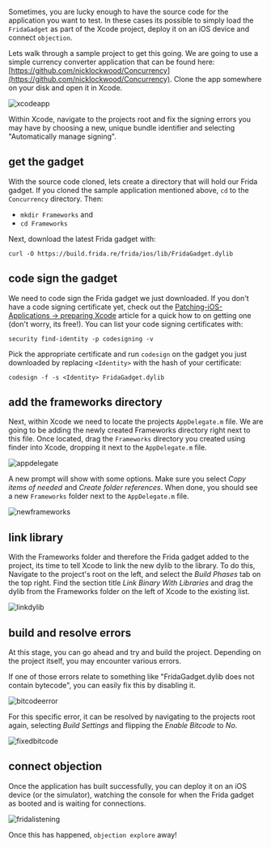 Sometimes, you are lucky enough to have the source code for the application you want to test. In these cases its possible to simply load the `FridaGadget` as part of the Xcode project, deploy it on an iOS device and connect `objection`.

Lets walk through a sample project to get this going. We are going to use a simple currency converter application that can be found here: [https://github.com/nicklockwood/Concurrency](https://github.com/nicklockwood/Concurrency). Clone the app somewhere on your disk and open it in Xcode.

![xcodeapp](https://i.imgur.com/IiFdivF.png)

Within Xcode, navigate to the projects root and fix the signing errors you may have by choosing a new, unique bundle identifier and selecting "Automatically manage signing".

## get the gadget
With the source code cloned, lets create a directory that will hold our Frida gadget. If you cloned the sample application mentioned above, `cd` to the `Concurrency` directory. Then:

* `mkdir Frameworks` and
* `cd Frameworks`

Next, download the latest Frida gadget with:

```
curl -O https://build.frida.re/frida/ios/lib/FridaGadget.dylib
```

## code sign the gadget
We need to code sign the Frida gadget we just downloaded. If you don't have a code signing certificate yet, check out the [Patching-iOS-Applications -> preparing Xcode](Patching-iOS-Applications#preparations---xcode) article for a quick how to on getting one (don't worry, its free!). You can list your code signing certificates with:

```
security find-identity -p codesigning -v
```

Pick the appropriate certificate and run `codesign` on the gadget you just downloaded by replacing `<Identity>` with the hash of your certificate:

```
codesign -f -s <Identity> FridaGadget.dylib
```

## add the frameworks directory
Next, within Xcode we need to locate the projects `AppDelegate.m` file. We are going to be adding the newly created Frameworks directory right next to this file. Once located, drag the `Frameworks` directory you created using finder into Xcode, dropping it next to the `AppDelegate.m` file.

![appdelegate](https://i.imgur.com/uJYJ9aF.png)

A new prompt will show with some options. Make sure you select _Copy items of needed_ and _Create folder references_. When done, you should see a new `Frameworks` folder next to the `AppDelegate.m` file.

![newframeworks](https://i.imgur.com/kBBp4wK.png)

## link library
With the Frameworks folder and therefore the Frida gadget added to the project, its time to tell Xcode to link the new dylib to the library. To do this, Navigate to the project's root on the left, and select the _Build Phases_ tab on the top right. Find the section title _Link Binary With Libraries_ and drag the dylib from the Frameworks folder on the left of Xcode to the existing list.

![linkdylib](https://i.imgur.com/AEpbH5o.png)

## build and resolve errors
At this stage, you can go ahead and try and build the project. Depending on the project itself, you may encounter various errors. 

If one of those errors relate to something like "FridaGadget.dylib does not contain bytecode", you can easily fix this by disabling it.

![bitcodeerror](https://i.imgur.com/kFO8FuG.png)

For this specific error, it can be resolved by navigating to the projects root again, selecting _Build Settings_ and flipping the _Enable Bitcode_ to _No_.

![fixedbitcode](https://i.imgur.com/01tM7wo.png)

## connect objection
Once the application has built successfully, you can deploy it on an iOS device (or the simulator), watching the console for when the Frida gadget as booted and is waiting for connections.

![fridalistening](https://i.imgur.com/kB0H3KL.png)

Once this has happened, `objection explore` away!
